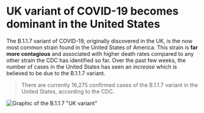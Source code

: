 # UK variant of COVID-19 becomes dominant in the United States
The B.1.1.7 variant of COVID-19, originally discovered in the UK, is the now most common strain found in the United States of America. This strain is **far more contagious** and associated with higher death rates compared to any other strain the CDC has identified so far. Over the past few weeks, the number of cases in the United States has seen an _increase_ which is believed to be due to the B.1.1.7 variant.

> There are currently 16,275 confirmed cases of the B.1.1.7 variant in the United States, according to the CDC.

![Graphic of the B.1.1.7 "UK variant"](https://specials-images.forbesimg.com/imageserve/5fef42b5d839b5010b03842a/960x0.jpg?fit=scale)
